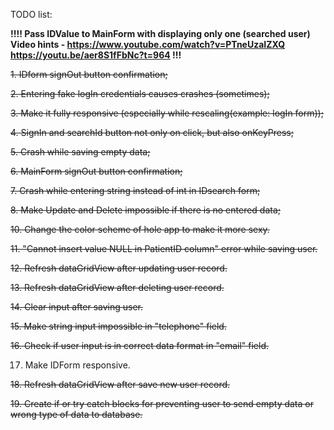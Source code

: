 TODO list:

**!!!! Pass IDValue to MainForm with displaying only one (searched user)
  Video hints - https://www.youtube.com/watch?v=PTneUzaIZXQ
                https://youtu.be/aer8S1fFbNc?t=964 !!!**

~~1. IDform signOut button confirmation;~~

~~2. Entering fake logIn credentials causes crashes (sometimes);~~

~~3. Make it fully responsive (especially while rescaling(example: logIn form));~~

~~4. SignIn and searchId button not only on click, but also onKeyPress;~~

~~5. Crash while saving empty data;~~

~~6. MainForm signOut button confirmation;~~

~~7. Crash while entering string instead of int in IDsearch form;~~

~~8. Make Update and Delete impossible if there is no entered data;~~

~~10. Change the color scheme of hole app to make it more sexy.~~

~~11. "Cannot insert value NULL in PatientID column" error while saving user.~~

~~12. Refresh  dataGridView after updating user record.~~

~~13. Refresh  dataGridView after deleting user record.~~

~~14. Clear input after saving user.~~

~~15. Make string input impossible in "telephone" field.~~

~~16. Check if user input is in correct data format in "email" field.~~

17. Make IDForm responsive.

~~18. Refresh  dataGridView after save new user record.~~

~~19. Create if or try catch blocks for preventing user to send empty data or wrong type of data to database.~~

